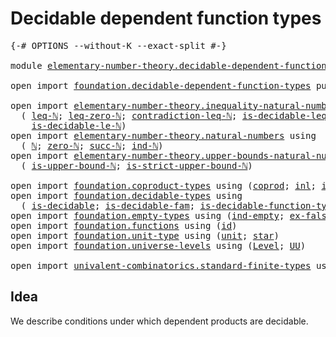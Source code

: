 # Decidable dependent function types

<pre class="Agda"><a id="47" class="Symbol">{-#</a> <a id="51" class="Keyword">OPTIONS</a> <a id="59" class="Pragma">--without-K</a> <a id="71" class="Pragma">--exact-split</a> <a id="85" class="Symbol">#-}</a>

<a id="90" class="Keyword">module</a> <a id="97" href="elementary-number-theory.decidable-dependent-function-types.html" class="Module">elementary-number-theory.decidable-dependent-function-types</a> <a id="157" class="Keyword">where</a>

<a id="164" class="Keyword">open</a> <a id="169" class="Keyword">import</a> <a id="176" href="foundation.decidable-dependent-function-types.html" class="Module">foundation.decidable-dependent-function-types</a> <a id="222" class="Keyword">public</a>

<a id="230" class="Keyword">open</a> <a id="235" class="Keyword">import</a> <a id="242" href="elementary-number-theory.inequality-natural-numbers.html" class="Module">elementary-number-theory.inequality-natural-numbers</a> <a id="294" class="Keyword">using</a>
  <a id="302" class="Symbol">(</a> <a id="304" href="elementary-number-theory.inequality-natural-numbers.html#1431" class="Function">leq-ℕ</a><a id="309" class="Symbol">;</a> <a id="311" href="elementary-number-theory.inequality-natural-numbers.html#1771" class="Function">leq-zero-ℕ</a><a id="321" class="Symbol">;</a> <a id="323" href="elementary-number-theory.inequality-natural-numbers.html#10279" class="Function">contradiction-leq-ℕ</a><a id="342" class="Symbol">;</a> <a id="344" href="elementary-number-theory.inequality-natural-numbers.html#2481" class="Function">is-decidable-leq-ℕ</a><a id="362" class="Symbol">;</a> <a id="364" href="elementary-number-theory.inequality-natural-numbers.html#10547" class="Function">leq-le-ℕ</a><a id="372" class="Symbol">;</a> <a id="374" href="elementary-number-theory.inequality-natural-numbers.html#7781" class="Function">le-ℕ</a><a id="378" class="Symbol">;</a>
    <a id="384" href="elementary-number-theory.inequality-natural-numbers.html#9399" class="Function">is-decidable-le-ℕ</a><a id="401" class="Symbol">)</a>
<a id="403" class="Keyword">open</a> <a id="408" class="Keyword">import</a> <a id="415" href="elementary-number-theory.natural-numbers.html" class="Module">elementary-number-theory.natural-numbers</a> <a id="456" class="Keyword">using</a>
  <a id="464" class="Symbol">(</a> <a id="466" href="elementary-number-theory.natural-numbers.html#1444" class="Datatype">ℕ</a><a id="467" class="Symbol">;</a> <a id="469" href="elementary-number-theory.natural-numbers.html#1465" class="InductiveConstructor">zero-ℕ</a><a id="475" class="Symbol">;</a> <a id="477" href="elementary-number-theory.natural-numbers.html#1478" class="InductiveConstructor">succ-ℕ</a><a id="483" class="Symbol">;</a> <a id="485" href="elementary-number-theory.natural-numbers.html#2497" class="Function">ind-ℕ</a><a id="490" class="Symbol">)</a>
<a id="492" class="Keyword">open</a> <a id="497" class="Keyword">import</a> <a id="504" href="elementary-number-theory.upper-bounds-natural-numbers.html" class="Module">elementary-number-theory.upper-bounds-natural-numbers</a> <a id="558" class="Keyword">using</a>
  <a id="566" class="Symbol">(</a> <a id="568" href="elementary-number-theory.upper-bounds-natural-numbers.html#636" class="Function">is-upper-bound-ℕ</a><a id="584" class="Symbol">;</a> <a id="586" href="elementary-number-theory.upper-bounds-natural-numbers.html#788" class="Function">is-strict-upper-bound-ℕ</a><a id="609" class="Symbol">)</a>

<a id="612" class="Keyword">open</a> <a id="617" class="Keyword">import</a> <a id="624" href="foundation.coproduct-types.html" class="Module">foundation.coproduct-types</a> <a id="651" class="Keyword">using</a> <a id="657" class="Symbol">(</a><a id="658" href="foundation.coproduct-types.html#1168" class="Datatype">coprod</a><a id="664" class="Symbol">;</a> <a id="666" href="foundation.coproduct-types.html#1239" class="InductiveConstructor">inl</a><a id="669" class="Symbol">;</a> <a id="671" href="foundation.coproduct-types.html#1262" class="InductiveConstructor">inr</a><a id="674" class="Symbol">)</a>
<a id="676" class="Keyword">open</a> <a id="681" class="Keyword">import</a> <a id="688" href="foundation.decidable-types.html" class="Module">foundation.decidable-types</a> <a id="715" class="Keyword">using</a>
  <a id="723" class="Symbol">(</a> <a id="725" href="foundation.decidable-types.html#1828" class="Function">is-decidable</a><a id="737" class="Symbol">;</a> <a id="739" href="foundation.decidable-types.html#1906" class="Function">is-decidable-fam</a><a id="755" class="Symbol">;</a> <a id="757" href="foundation.decidable-types.html#4398" class="Function">is-decidable-function-type</a><a id="783" class="Symbol">)</a>
<a id="785" class="Keyword">open</a> <a id="790" class="Keyword">import</a> <a id="797" href="foundation.empty-types.html" class="Module">foundation.empty-types</a> <a id="820" class="Keyword">using</a> <a id="826" class="Symbol">(</a><a id="827" href="foundation-core.empty-types.html#1068" class="Function">ind-empty</a><a id="836" class="Symbol">;</a> <a id="838" href="foundation-core.empty-types.html#1147" class="Function">ex-falso</a><a id="846" class="Symbol">)</a>
<a id="848" class="Keyword">open</a> <a id="853" class="Keyword">import</a> <a id="860" href="foundation.functions.html" class="Module">foundation.functions</a> <a id="881" class="Keyword">using</a> <a id="887" class="Symbol">(</a><a id="888" href="foundation-core.functions.html#309" class="Function">id</a><a id="890" class="Symbol">)</a>
<a id="892" class="Keyword">open</a> <a id="897" class="Keyword">import</a> <a id="904" href="foundation.unit-type.html" class="Module">foundation.unit-type</a> <a id="925" class="Keyword">using</a> <a id="931" class="Symbol">(</a><a id="932" href="foundation.unit-type.html#975" class="Datatype">unit</a><a id="936" class="Symbol">;</a> <a id="938" href="foundation.unit-type.html#999" class="InductiveConstructor">star</a><a id="942" class="Symbol">)</a>
<a id="944" class="Keyword">open</a> <a id="949" class="Keyword">import</a> <a id="956" href="foundation.universe-levels.html" class="Module">foundation.universe-levels</a> <a id="983" class="Keyword">using</a> <a id="989" class="Symbol">(</a><a id="990" href="Agda.Primitive.html#597" class="Postulate">Level</a><a id="995" class="Symbol">;</a> <a id="997" href="foundation-core.universe-levels.html#222" class="Primitive">UU</a><a id="999" class="Symbol">)</a>

<a id="1002" class="Keyword">open</a> <a id="1007" class="Keyword">import</a> <a id="1014" href="univalent-combinatorics.standard-finite-types.html" class="Module">univalent-combinatorics.standard-finite-types</a> <a id="1060" class="Keyword">using</a> <a id="1066" class="Symbol">(</a><a id="1067" href="univalent-combinatorics.standard-finite-types.html#2085" class="Function">Fin</a><a id="1070" class="Symbol">)</a>
</pre>
## Idea

We describe conditions under which dependent products are decidable.
